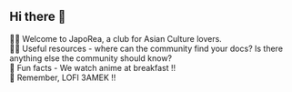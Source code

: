 ## Hi there 👋

🙋‍♀️ Welcome to JapoRea, a club for Asian Culture lovers.<br>
👩‍💻 Useful resources - where can the community find your docs? Is there anything else the community should know?<br>
🍿 Fun facts - We watch anime at breakfast !!<br>
🧙 Remember, LOFI 3AMEK !!
